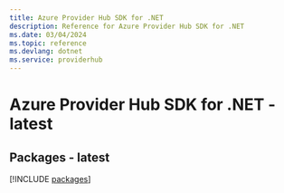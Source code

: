 ```yaml
---
title: Azure Provider Hub SDK for .NET
description: Reference for Azure Provider Hub SDK for .NET
ms.date: 03/04/2024
ms.topic: reference
ms.devlang: dotnet
ms.service: providerhub
---
```

# Azure Provider Hub SDK for .NET - latest
## Packages - latest
[!INCLUDE [packages](provider-hub-index.md)]